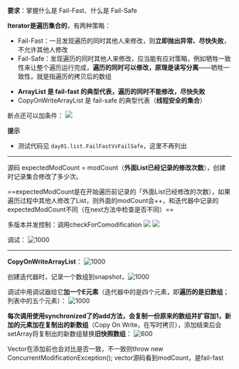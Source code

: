 **要求**：掌握什么是 Fail-Fast、什么是 Fail-Safe

**Iterator是遍历集合的**，有两种策略：
- Fail-Fast：一旦发现遍历的同时其他人来修改，则**立即抛出异常、尽快失败**，不允许其他人修改
- Fail-Safe：发现遍历的同时其他人来修改，应当能有应对策略，例如牺牲一致性来让整个遍历运行完成，**遍历的同时可以修改，原理是读写分离**——牺牲一致性，就是指遍历的拷贝后的数组
* **ArrayList 是 fail-fast 的典型代表，遍历的同时不能修改，尽快失败**
* CopyOnWriteArrayList 是 fail-safe 的典型代表（**线程安全的集合**）

断点还可以加条件：
![](https://image-1307616428.cos.ap-beijing.myqcloud.com/Obsidian/202303231806628.png)

**提示**
* 测试代码见 `day01.list.FailFastVsFailSafe`，这里不再列出

---
源码 expectedModCount = modCount（**外面List已经记录的修改次数**），创建时记录集合修改了多少次。

==expectedModCount是在开始遍历前记录的「外面List已经修改的次数），如果遍历过程中其他人修改了List，则外面的modCount会++，和迭代器中记录的expectedModCount不同（在next方法中检查是否不同）==

多版本并发控制：调用checkForComodification
![](https://image-1307616428.cos.ap-beijing.myqcloud.com/Obsidian/202303231834752.png)
![](https://image-1307616428.cos.ap-beijing.myqcloud.com/Obsidian/202303231833012.png)

调试：
![1000](https://image-1307616428.cos.ap-beijing.myqcloud.com/Obsidian/202303231836204.png)

---
**CopyOnWriteArrayList**：
![1000](https://image-1307616428.cos.ap-beijing.myqcloud.com/Obsidian/202303231839404.png)

创建迭代器时，记录一个数组到snapshot，![1000](https://image-1307616428.cos.ap-beijing.myqcloud.com/Obsidian/202303231839430.png)

调试中用调试器给它**加一个E元素**（迭代器中的是四个元素，即**遍历的是旧数组**；列表中的五个元素）：
![1000](https://image-1307616428.cos.ap-beijing.myqcloud.com/Obsidian/202303231841601.png)

**每次调用使用synchronized了的add方法，会复制一份原来的数组并扩容加1，新加的元素加在复制出的新数组**（Copy On Write，在写时拷贝），添加结束后会setArray将复制出的新数组替换**旧快照数组**：
![600](https://image-1307616428.cos.ap-beijing.myqcloud.com/Obsidian/202303231842083.png)

Vector在添加前也会对比是否一致，不一致则throw new ConcurrentModificationException();
vector源码看到modCount，是fail-fast